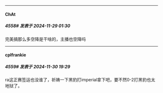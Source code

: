 ﻿
*****

####  ChAt  
##### 4558#       发表于 2024-11-29 01:30

完美搞那么多空降是干啥的，主播也空降吗


*****

####  cplfrankie  
##### 4559#       发表于 2024-11-30 19:29

ra这正赛签运也没谁了，祈祷一下黑豹打imperial拿下吧，要不然0-2打黑豹也太地狱了。


